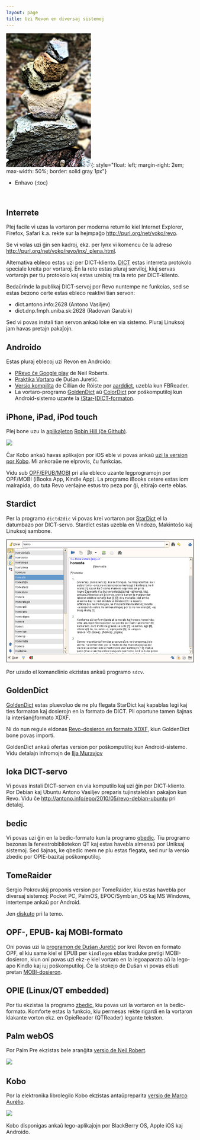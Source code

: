 ```yaml
---
layout: page
title: Uzi Revon en diversaj sistemoj
---
```


![shtonoj](../assets/img/shtonoj.jpg){: style="float: left; margin-right: 2em; max-width: 50%; border: solid gray 1px"}

* Enhavo
{:toc}

<br clear="all"/>

## Interrete

Plej facile vi uzas la vortaron per moderna retumilo kiel Internet Explorer, Firefox, Safari k.a. rekte sur la hejmpaĝo <a target="_new" href="http://purl.org/net/voko/revo/">http://purl.org/net/voko/revo</a>.

Se vi volas uzi ĝin sen kadroj, ekz. per lynx vi komencu ĉe la adreso
<a target="_new" href="http://purl.org/net/voko/revo/inx/_plena.html">http://purl.org/net/voko/revo/inx/_plena.html</a>.

Alternativa ebleco estas uzi per DICT-kliento.
<a target="_new" href="http://www.dict.org/">DICT</a> estas interreta protokolo speciale kreita por vortaroj. En la reto estas pluraj serviloj, kiuj servas vortarojn per tiu protokolo kaj estas uzeblaj tra la reto per DICT-kliento.

Bedaŭrinde la publikaj DICT-servoj por Revo nuntempe ne funkcias, 
sed se estas bezono certe estas ebleco reaktivi tian servon:

- dict.antono.info:2628 (Antono Vasiljev)
- dict.dnp.fmph.uniba.sk:2628 (Radovan Garabik)

Sed vi povas instali tian servon ankaŭ loke en via sistemo. Pluraj Linuksoj jam havas pretajn pakaĵojn.


## Androido

Estas pluraj eblecoj uzi Revon en Androido:

- <a target="_new" href="https://play.google.com/store/apps/details?id=uk.co.busydoingnothing.prevo">PRevo ĉe Google play</a> de Neil Roberts.
- <a target="_new" href="https://play.google.com/store/apps/details?id=com.esperantajvortaroj.app">Praktika Vortaro</a> de Dušan Juretić.
- <a target="_new" href="http://dodoburgers.com/eo/">Versio kompilita</a> de Cillian de Róiste por <a target="_new" href="http://aarddict.org/">aarddict</a>, uzebla kun FBReader.
- La vortaro-programo <a target="_new" href="http://goldendict.org">GoldenDict</a> aŭ <a target="_new" href="https://play.google.com/store/apps/details?id=com.socialnmobile.colordict&amp;hl=en">ColorDict</a> por poŝkomputiloj kun Android-sistemo uzante la <a href="https://github.com/muravjov/vkompililo#eo-kiel-instali-revo-en-telefonon-kun-android">(Star-)DICT-formaton</a>. 


## iPhone, iPad, iPod touch

Plej bone uzu la 
<a target="_new" href="https://itunes.apple.com/us/app/id1093321928">aplikaĵeton</a>
<a target="_new" href="https://github.com/inthescales/PoshReVo">Robin Hill (ĉe Github)</a>.

<img src="http://www.inthescales.com/resources/projects/poshrevo/screenshots/poshrevo_2.jpeg"/>

Ĉar Kobo ankaŭ havas aplikaĵon por iOS eble vi povas ankaŭ [uzi
la version por Kobo](#kobo). Mi ankoraŭe ne elprovis, ĉu funkcias.

Vidu sub [OPF/EPUB/MOBI](#opf--epub--kaj-mobi-formato) pri alia ebleco uzante legprogramojn por OPF/MOBI (iBooks App, Kindle App). La programo iBooks cetere estas iom malrapida, do tuta Revo verŝajne estus tro peza por ĝi, eltiraĵo certe eblas. 


## Stardict

Per la programo `dictd2dic` vi povas krei vortaron por
<a target="_new" href="http://stardict.sf.net">StarDict</a> el la datumbazo por DICT-servo. Stardict estas uzebla en Vindozo, Makintoŝo kaj Linuksoj sambone.


<img src="../assets/img/stardict.png" style="border: 2px solid gray"/>


Por uzado el komandlinio ekzistas ankaŭ programo `sdcv`.


## GoldenDict

<a target="_new" href="http://goldendict.org">GoldenDict</a> estas pluevoluo de ne plu flegata StarDict kaj kapablas legi kaj ties formaton kaj dosierojn en la formato de DICT. Pli oportune tamen ŝajnas la interŝanĝformato XDXF.

Ni do nun regule eldonas <a href="https://github.com/revuloj/revo-fonto/releases/">Revo-dosieron en formato XDXF</a>, kiun GoldenDict bone povas importi.

GoldenDict ankaŭ ofertas version por poŝkomputiloj kun Android-sistemo.
Vidu detalajn infromojn de <a target="_new" href="https://github.com/muravjov/vkompililo#eo-kiel-instali-revo-en-telefonon-kun-android">Ilja Muravjov</a>



## loka DICT-servo

Vi povas instali DICT-servon en via komputilo kaj uzi ĝin per DICT-kliento.
Por Debian kaj Ubuntu Antono Vasiljev preparis tujinstaleblan pakaĵon kun Revo. Vidu ĉe 
<a target="_new" href="http://antono.info/epo/2010/05/revo-debian-ubuntu">http://antono.info/epo/2010/05/revo-debian-ubuntu</a> pri detaloj.


## bedic
Vi povas uzi ĝin en la bedic-formato kun la programo 
<a target="_new" href="http://bedic.sourceforge.net/">qbedic</a>. Tiu programo bezonas la fenestrobibliotekon QT kaj estas havebla almenaŭ por Uniksaj sistemoj. Sed ŝajnas, ke qbedic mem ne plu estas flegata, sed nur la versio zbedic por OPIE-bazitaj poŝkomputiloj. 


<!-- <h2 id="posxo">Poŝkomputiloj -->



## TomeRaider

Sergio Pokrovskij proponis version por TomeRaider, kiu estas havebla por diversaj sistemoj:
Pocket PC, PalmOS, EPOC/Symbian_OS kaj MS Windows, intertempe ankaŭ por Android.

Jen <a target="_new" href="http://tech.groups.yahoo.com/group/revuloj/message/5681">diskuto</a>
pri la temo.


## OPF-, EPUB- kaj MOBI-formato

Oni povas uzi la [programon de Dušan Juretić](https://github.com/djuretic/revo-en-kindle/) por krei Revon en formato OPF, el kiu same kiel el EPUB per `kindlegen` eblas traduke pretigi MOBI-dosieron, kiun oni povas uzi ekz-e kiel vortaro en la legoaparato aŭ la lego-apo Kindlo kaj iuj poŝkomputiloj. Ĉe la stokejo de
Dušan vi povas elŝuti pretan [MOBI-dosieron](https://github.com/djuretic/revo-en-kindle/releases).


## OPIE (Linux/QT embedded)

Por tiu ekzistas la programo <a target="_new" href="http://bedic.sourceforge.net/">zbedic</a>, kiu povas uzi la vortaron en la bedic-formato. Komforte estas la funkcio, kiu permesas rekte rigardi en la vortaron klakante vorton ekz. en OpieReader (QTReader) legante tekston.

## Palm webOS

Por Palm Pre ekzistas bele aranĝita
<a target="_new" href="http://www.busydoingnothing.co.uk/prevo/">versio de Neil Robert</a>.


<img src="http://www.busydoingnothing.co.uk/prevo/prevo.png"/>


## Kobo

Por la elektronika librolegilo Kobo ekzistas antaŭpreparita 
<a target="_new" href="https://bitbucket.org/marko31/konvertado-de-revo/wiki/Home">versio de
Marco Aurélio</a>.


<img src="https://bitbucket.org/marko31/konvertado-de-revo/wiki/Bildoj/kobo-02.jpg"/>


  Kobo disponigas ankaŭ lego-aplikaĵojn por
   BlackBerry OS, Apple iOS kaj Androido.
